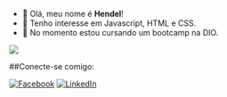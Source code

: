 - 👋 Olá, meu nome é **Hendel**!
- 👀 Tenho interesse em Javascript, HTML e CSS.
- 🌱 No momento estou cursando um bootcamp na DIO.

<picture>
  <source
    srcset="https://github-readme-stats.vercel.app/api?username=HendelFeliciano&show_icons=true&theme=dark"
    media="(prefers-color-scheme: dark)"
  />
  <source
    srcset="https://github-readme-stats.vercel.app/api?username=HendelFeliciano&show_icons=true"
    media="(prefers-color-scheme: light), (prefers-color-scheme: no-preference)"
  />
  <img src="https://github-readme-stats.vercel.app/api?username=HendelFeliciano&show_icons=true" />
</picture>

##Conecte-se comigo:

[![Facebook](https://img.shields.io/badge/Facebook-1877F2?style=for-the-badge&logo=facebook&logoColor=white)](https://www.facebook.com/HendelF.Souza/)
[![LinkedIn](https://img.shields.io/badge/LinkedIn-0077B5?style=for-the-badge&logo=linkedin&logoColor=white)](https://www.linkedin.com/in/hendelfeliciano/)
